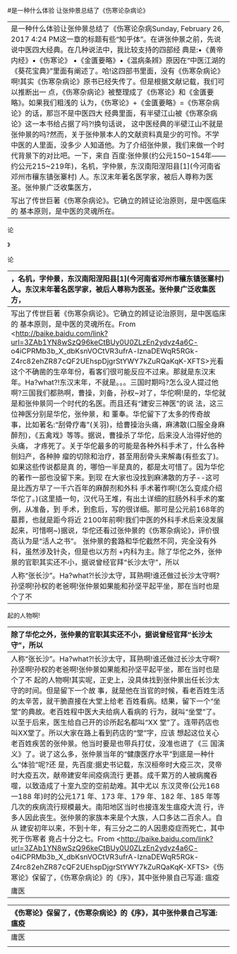 #是一种什么体验 让张仲景总结了《伤寒论杂病论》

|  |
| :--- |
| 是一种什么体验让张仲景总结了《伤寒论杂病Sunday, February 26, 2017 4:24 PM这一章的标题有些“知乎体”。在讲张仲景之前，先说说中医四大经典。在几种说法中，我比较支持的四部经 典是:•《黄帝内经》•《伤寒论》 •《金匱要略》•《温病条辨》原因在“中医江湖的《葵花宝典》”里面有阐述了。哈!这四部书里面，没有《伤寒杂病论》啊!其实《伤寒杂病论》原书已经失传了。但是根据文献记载，我们可以推断出一 点，《伤寒杂病论》被整理成了《伤寒论》和《金匱要略》。如果我们粗浅的 认为，《伤寒论》+《金匱要略》=《伤寒杂病论》的话，那岂不是中医四大 经典里面，有半壁江山被《伤寒杂病论》这一本书给占据了吗?!换句话说， 这中医经典的半壁江山不就是张仲景的吗?然而，关于张仲景本人的文献资料真是少的可怜。不学中医的人里面，没多少 人知道他。为了介绍张仲景，我们来做一个时代背景下的对比吧。一下，来自 百度:张仲景\(约公元150~154年——约公元215~219年\)，名机，字仲景，东汉南阳涅阳县\[1\]\(今河南省邓州市穰东镇张寨村\) 人。东汉末年著名医学家，被后人尊称为医圣。张仲景广泛收集医方， |
| 写出了传世巨著《伤寒杂病论》。它确立的辨证论治原则，是中医临床的 基本原则，是中医的灵魂所在。 |

论

》

论

| ，名机，字仲景，东汉南阳涅阳县\[1\]\(今河南省邓州市穰东镇张寨村\) 人。东汉末年著名医学家，被后人尊称为医圣。张仲景广泛收集医方， |
| :--- |
| 写出了传世巨著《伤寒杂病论》。它确立的辨证论治原则，是中医临床的 基本原则，是中医的灵魂所在。From &lt;http://baike.baidu.com/link?url=3ZAb1YN8wSzQ96keCtBUy0U0ZLzEn2ydvz4a6C- o4iCPRMb3b\_X\_dbKsnVOCtVR3ufrA-lznaDEWqR5RGk- Z4rc82ehZR87cQF2UEhspDjgrStYWY7kZuRQaKqK-XFTS&gt;光看这个不确凿的生卒年份，看客们很可能反应不过来。那就是东汉末 年。Ha?what?!东汉末年，不就是。。。三国时期吗?怎么没人提过他 啊?三国我们都熟啊，曹操，刘备，孙权~对了，华佗啊!是的，华佗就是和张仲景同一个时代的名医。而且还有“建安三神医”的说 法，这三位神医分别是华佗，张仲景，和 董奉。华佗留下了太多的传奇故 事，比如著名:“刮骨疗毒”\(关羽\)，给曹操治头痛，麻沸散\(口服全身麻 醉剂\)，《五禽戏》等等。据说，曹操杀了华佗，后来没人治得好他的头痛， 才疼死了。关于华佗最多的可能是各种外科手术了，什么各种刨妇产，各种肿 瘤的切除和治疗，甚至用刮骨头来解毒\(有些玄了\)。如果这些传说都是真 的，哪怕一半是真的，都是太可惜了。因为华佗的著作一部也没留下来。到现 在大家也没找到麻沸散的方子--这可是比西方早了一千六百年的麻醉剂和外科 手术著作啊!\(怎么变成介绍华佗了。\)\(这里插一句，汉代马王堆，有出土详细的肛肠外科手术的案例，从准备，到 手术，到愈后，写的很详细。那可是公元前168年的墓葬，也就是距今将近 2100年前啊!我们中医的外科手术后来没发展起来，可惜啊~\)据说，华佗还看过张仲景的《伤寒杂病论》，评价很高认为是“活人之书”。 张仲景的套路和华佗截然不同，完全没有外科，虽然涉及针灸，但是也以方剂 +内科为主。除了华佗之外，张仲景的官职其实还不小，据说曾经官拜“长沙太守”，所以 |
| 人称“张长沙”。Ha?what?!长沙太守，耳熟啊!谁还做过长沙太守啊? 孙坚啊!孙权的老爸啊!张仲景如果能和孙坚平起平坐，那在当时也是个了不 |

起的人物啊!

| 除了华佗之外，张仲景的官职其实还不小，据说曾经官拜“长沙太守”，所以 |
| :--- |
| 人称“张长沙”。Ha?what?!长沙太守，耳熟啊!谁还做过长沙太守啊? 孙坚啊!孙权的老爸啊!张仲景如果能和孙坚平起平坐，那在当时也是个了不 起的人物啊!其实呢，正史上，没具体找到张仲景出任长沙太守的时间。但是留下一个故 事，就是他在当官的时候，看老百姓生活的太辛苦，就干脆直接在大堂上给老 百姓看病。结果，留下一个“坐堂”的典故。老百姓程中医大夫给病人看病的 行为，就叫“坐堂”了。以至于后来，医生给自己开的诊所起名都叫“XX 堂”了。连带药店也叫XX堂了。所以大家在路上看到药店的“堂”字，应该 想起这位关心老百姓疾苦的张仲景。他当时要是也带兵打仗，没准也进了《三 国演义》了。说了这么多，张仲景当年的“健康医疗水平”到底是一种什么“体验”呢?还 是，先百度:据史书记载，东汉桓帝时大疫三次，灵帝时大疫五次，献帝建安年间疫病流行 更甚。成千累万的人被病魔吞噬，以致造成了十室九空的空前劫难。其中尤以 东汉灵帝\(公元168 一188 年\)时的公元171 年、173 年、179 年、182 年、185 年等几次的疾病流行规模最大。南阳地区当时也接连发生瘟疫大流 行，许多人因此丧生。张仲景的家族本来是个大族，人口多达二百余人。自从 建安初年以来，不到十年，有三分之二的人因患疫症而死亡，其中死于伤寒者 竟占十分之七。From &lt;http://baike.baidu.com/link?url=3ZAb1YN8wSzQ96keCtBUy0U0ZLzEn2ydvz4a6C- o4iCPRMb3b\_X\_dbKsnVOCtVR3ufrA-lznaDEWqR5RGk- Z4rc82ehZR87cQF2UEhspDjgrStYWY7kZuRQaKqK-XFTS&gt;《伤寒论》保留了，《伤寒杂病论》的《序》，其中张仲景自己写道: 瘟疫 |
| 庸医 |

| 《伤寒论》保留了，《伤寒杂病论》的《序》，其中张仲景自己写道: 瘟疫 |
| :--- |
| 庸医 |
|  |



